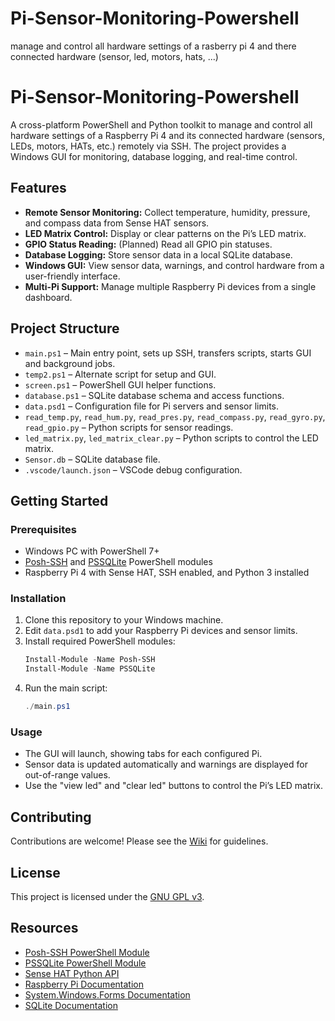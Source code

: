 # Pi-Sensor-Monitoring-Powershell
manage and control all hardware settings of a rasberry pi 4 and there connected hardware (sensor, led, motors, hats, ...)
# Pi-Sensor-Monitoring-Powershell

A cross-platform PowerShell and Python toolkit to manage and control all hardware settings of a Raspberry Pi 4 and its connected hardware (sensors, LEDs, motors, HATs, etc.) remotely via SSH. The project provides a Windows GUI for monitoring, database logging, and real-time control.

## Features

- **Remote Sensor Monitoring:** Collect temperature, humidity, pressure, and compass data from Sense HAT sensors.
- **LED Matrix Control:** Display or clear patterns on the Pi’s LED matrix.
- **GPIO Status Reading:** (Planned) Read all GPIO pin statuses.
- **Database Logging:** Store sensor data in a local SQLite database.
- **Windows GUI:** View sensor data, warnings, and control hardware from a user-friendly interface.
- **Multi-Pi Support:** Manage multiple Raspberry Pi devices from a single dashboard.

## Project Structure

- `main.ps1` – Main entry point, sets up SSH, transfers scripts, starts GUI and background jobs.
- `temp2.ps1` – Alternate script for setup and GUI.
- `screen.ps1` – PowerShell GUI helper functions.
- `database.ps1` – SQLite database schema and access functions.
- `data.psd1` – Configuration file for Pi servers and sensor limits.
- `read_temp.py`, `read_hum.py`, `read_pres.py`, `read_compass.py`, `read_gyro.py`, `read_gpio.py` – Python scripts for sensor readings.
- `led_matrix.py`, `led_matrix_clear.py` – Python scripts to control the LED matrix.
- `Sensor.db` – SQLite database file.
- `.vscode/launch.json` – VSCode debug configuration.

## Getting Started

### Prerequisites

- Windows PC with PowerShell 7+
- [Posh-SSH](https://github.com/darkoperator/Posh-SSH) and [PSSQLite](https://github.com/RamblingCookieMonster/PSSQLite) PowerShell modules
- Raspberry Pi 4 with Sense HAT, SSH enabled, and Python 3 installed

### Installation

1. Clone this repository to your Windows machine.
2. Edit `data.psd1` to add your Raspberry Pi devices and sensor limits.
3. Install required PowerShell modules:
    ```powershell
    Install-Module -Name Posh-SSH
    Install-Module -Name PSSQLite
    ```
4. Run the main script:
    ```powershell
    ./main.ps1
    ```

### Usage

- The GUI will launch, showing tabs for each configured Pi.
- Sensor data is updated automatically and warnings are displayed for out-of-range values.
- Use the "view led" and "clear led" buttons to control the Pi’s LED matrix.

## Contributing

Contributions are welcome! Please see the [Wiki](https://github.com/yourusername/Pi-Sensor-Monitoring-Powershell/wiki) for guidelines.

## License

This project is licensed under the [GNU GPL v3](LICENSE).

## Resources

- [Posh-SSH PowerShell Module](https://github.com/darkoperator/Posh-SSH)
- [PSSQLite PowerShell Module](https://github.com/RamblingCookieMonster/PSSQLite)
- [Sense HAT Python API](https://pythonhosted.org/sense-hat/)
- [Raspberry Pi Documentation](https://www.raspberrypi.com/documentation/)
- [System.Windows.Forms Documentation](https://learn.microsoft.com/en-us/dotnet/api/system.windows.forms)
- [SQLite Documentation](https://www.sqlite.org/docs.html)